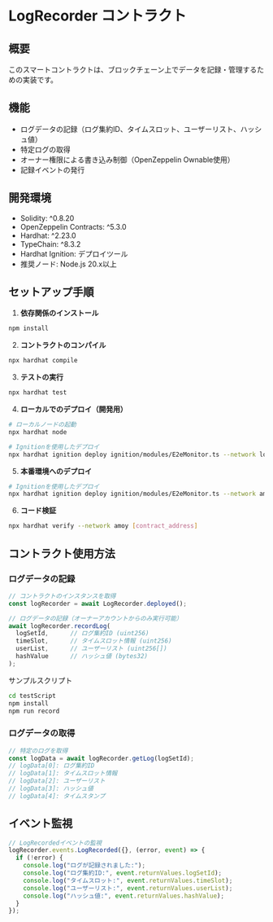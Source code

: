 # LogRecorder コントラクト

## 概要

このスマートコントラクトは、ブロックチェーン上でデータを記録・管理するための実装です。

## 機能

- ログデータの記録（ログ集約ID、タイムスロット、ユーザーリスト、ハッシュ値）
- 特定ログの取得
- オーナー権限による書き込み制御（OpenZeppelin Ownable使用）
- 記録イベントの発行

## 開発環境

- Solidity: ^0.8.20
- OpenZeppelin Contracts: ^5.3.0
- Hardhat: ^2.23.0
- TypeChain: ^8.3.2
- Hardhat Ignition: デプロイツール
- 推奨ノード: Node.js 20.x以上

## セットアップ手順

1. **依存関係のインストール**

```bash
npm install
```

2. **コントラクトのコンパイル**

```bash
npx hardhat compile
```

3. **テストの実行**

```bash
npx hardhat test
```

4. **ローカルでのデプロイ（開発用）**

```bash
# ローカルノードの起動
npx hardhat node

# Ignitionを使用したデプロイ
npx hardhat ignition deploy ignition/modules/E2eMonitor.ts --network localhost
```

5. **本番環境へのデプロイ**

```bash
# Ignitionを使用したデプロイ
npx hardhat ignition deploy ignition/modules/E2eMonitor.ts --network amoy
```

6. **コード検証**

```bash
npx hardhat verify --network amoy [contract_address]
```


## コントラクト使用方法

### ログデータの記録

```javascript
// コントラクトのインスタンスを取得
const logRecorder = await LogRecorder.deployed();

// ログデータの記録（オーナーアカウントからのみ実行可能）
await logRecorder.recordLog(
  logSetId,      // ログ集約ID (uint256)
  timeSlot,      // タイムスロット情報 (uint256)
  userList,      // ユーザーリスト (uint256[])
  hashValue      // ハッシュ値 (bytes32)
);
```

サンプルスクリプト

```bash
cd testScript
npm install
npm run record
```

### ログデータの取得

```javascript
// 特定のログを取得
const logData = await logRecorder.getLog(logSetId);
// logData[0]: ログ集約ID
// logData[1]: タイムスロット情報
// logData[2]: ユーザーリスト
// logData[3]: ハッシュ値
// logData[4]: タイムスタンプ
```

## イベント監視

```javascript
// LogRecordedイベントの監視
logRecorder.events.LogRecorded({}, (error, event) => {
  if (!error) {
    console.log("ログが記録されました:");
    console.log("ログ集約ID:", event.returnValues.logSetId);
    console.log("タイムスロット:", event.returnValues.timeSlot);
    console.log("ユーザーリスト:", event.returnValues.userList);
    console.log("ハッシュ値:", event.returnValues.hashValue);
  }
});
```
